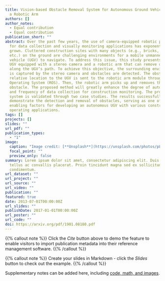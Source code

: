```yaml
---
title: Vision-based Obstacle Removal System for Autonomous Ground Vehicles Using
  a Robotic Arm
authors: []
author_notes:
  - Equal contribution
  - Equal contribution
publication_short: ""
abstract: Over the past few years, the use of camera-equipped robotic platforms
  for data collection and visually monitoring applications has exponentially
  grown. Cluttered construction sites with many objects (e.g., bricks, pipes,
  etc.) on the ground are challenging environments for a mobile unmanned ground
  vehicle (UGV) to navigate. To address this issue, this study presents a mobile
  UGV equipped with a stereo camera and a robotic arm that can remove obstacles
  along the UGV’s path. To achieve this objective, the surrounding environment
  is captured by the stereo camera and obstacles are detected. The obstacle’s
  relative location to the UGV is sent to the robotic arm module through Robot
  Operating System (ROS). Then, the robotic arm picks up and removes the
  obstacle. The proposed method will greatly enhance the degree of automation
  and frequency of data collection for construction monitoring. The proposed
  system is validated through two case studies. The results successfully
  demonstrate the detection and removal of obstacles, serving as one of the
  enabling factors for developing an autonomous UGV with various construction
  operating applications.
tags: []
projects: []
slides: ""
url_pdf: ""
publication_types:
  - "1"
image:
  caption: "Image credit: [**Unsplash**](https://unsplash.com/photos/pLCdAaMFLTE)"
  focal_point: ""
  preview_only: false
summary: Lorem ipsum dolor sit amet, consectetur adipiscing elit. Duis posuere
  tellus ac convallis placerat. Proin tincidunt magna sed ex sollicitudin
  condimentum.
url_dataset: ""
url_project: ""
url_source: ""
url_video: ""
publication: ""
featured: true
date: 2013-07-01T00:00:00Z
url_slides: ""
publishDate: 2017-01-01T00:00:00Z
url_poster: ""
url_code: ""
doi: https://arxiv.org/pdf/1901.08180.pdf
---
```


{{% callout note %}}
Click the *Cite* button above to demo the feature to enable visitors to import publication metadata into their reference management software.
{{% /callout %}}

{{% callout note %}}
Create your slides in Markdown - click the *Slides* button to check out the example.
{{% /callout %}}

Supplementary notes can be added here, including [code, math, and images](https://wowchemy.com/docs/writing-markdown-latex/).
